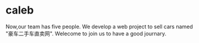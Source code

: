 # caleb
Now,our team has five people.
We develop a web project to sell cars named "豪车二手车直卖网".
Welecome to join us to have a good journary.
